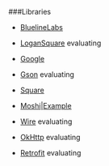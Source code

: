 ###Libraries
- [BluelineLabs](https://github.com/bluelinelabs)
 - [LoganSquare](https://github.com/bluelinelabs/LoganSquare) evaluating

- [Google](https://github.com/google)
 - [Gson](https://github.com/google/gson) evaluating

- [Square](https://github.com/square)
 - [Moshi](https://github.com/square/moshi)|[Example](https://github.com/ersin-ertan/android-networking/tree/master/moshi/src/main/java/com/nullcognition/moshi)
 - [Wire](https://github.com/square/wire) evaluating
 - [OkHttp](https://github.com/square/okhttp) evaluating
 - [Retrofit](https://github.com/square/retrofit) evaluating

